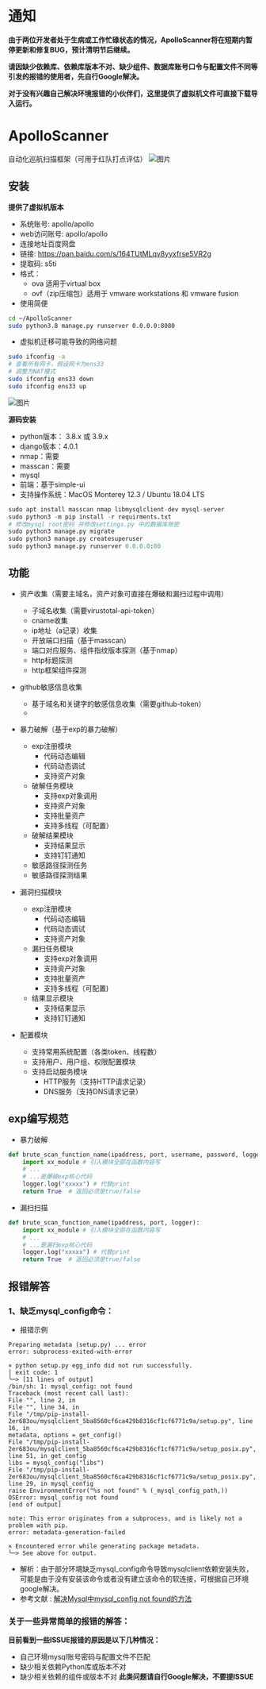 # 通知
**由于两位开发者处于生病或工作忙碌状态的情况，ApolloScanner将在短期内暂停更新和修复BUG，预计清明节后继续。**

**请因缺少依赖库、依赖库版本不对、缺少组件、数据库账号口令与配置文件不同等引发的报错的使用者，先自行Google解决。**

**对于没有兴趣自己解决环境报错的小伙伴们，这里提供了虚拟机文件可直接下载导入运行。**
# ApolloScanner
自动化巡航扫描框架（可用于红队打点评估）
![图片](https://user-images.githubusercontent.com/11972644/158723361-8356e64d-55fa-40df-a39c-2b52561726ab.png)


## 安装
**提供了虚拟机版本**
+ 系统账号: apollo/apollo
+ web访问账号: apollo/apollo
+ 连接地址百度网盘 
+ 链接: https://pan.baidu.com/s/164TUtMLqv8yyxfrse5VR2g 
+ 提取码: s5ti 
+ 格式：
  + ova 适用于virtual box
  + ovf（zip压缩包）适用于 vmware workstations 和 vmware fusion
+ 使用简便  
```bash
cd ~/ApolloScanner
sudo python3.8 manage.py runserver 0.0.0.0:8080
```
+ 虚拟机迁移可能导致的网络问题
```bash
sudo ifconfig -a 
# 查看所有网卡，假设网卡为ens33
# 调整为NAT模式
sudo ifconfig ens33 down
sudo ifconfig ens33 up
```
![图片](https://user-images.githubusercontent.com/11972644/159934652-5fef3ec7-cec9-4385-8caa-3cf8a54caf6a.png)

**源码安装**
+ python版本： 3.8.x 或 3.9.x
+ django版本：4.0.1
+ nmap：需要
+ masscan：需要
+ mysql
+ 前端：基于simple-ui
+ 支持操作系统：MacOS Monterey 12.3 / Ubuntu 18.04 LTS

```python
sudo apt install masscan nmap libmysqlclient-dev mysql-server
sudo python3 -m pip install -r requirments.txt
# 修改mysql root密码 并修改settings.py 中的数据库账密
sudo python3 manage.py migrate
sudo python3 manage.py createsuperuser
sudo python3 manage.py runserver 0.0.0.0:80
```

## 功能
+ 资产收集（需要主域名，资产对象可直接在爆破和漏扫过程中调用）
  + 子域名收集（需要virustotal-api-token）
  + cname收集
  + ip地址（a记录）收集
  + 开放端口扫描（基于masscan）
  + 端口对应服务、组件指纹版本探测（基于nmap）
  + http标题探测
  + http框架组件探测

+ github敏感信息收集
  + 基于域名和关键字的敏感信息收集（需要github-token）
  + 
+ 暴力破解（基于exp的暴力破解）
  + exp注册模块
    + 代码动态编辑
    + 代码动态调试
    + 支持资产对象
  + 破解任务模块
    + 支持exp对象调用
    + 支持资产对象
    + 支持批量资产 
    + 支持多线程（可配置） 
  + 破解结果模块
    + 支持结果显示
    + 支持钉钉通知
  + 敏感路径探测任务
  + 敏感路径探测结果  
  
+ 漏洞扫描模块
  + exp注册模块 
    + 代码动态编辑
    + 代码动态调试
    + 支持资产对象
  + 漏扫任务模块
    + 支持exp对象调用
    + 支持资产对象
    + 支持批量资产 
    + 支持多线程（可配置) 
  + 结果显示模块
    + 支持结果显示
    + 支持钉钉通知
   
+ 配置模块
  + 支持常用系统配置（各类token、线程数）
  + 支持用户、用户组、权限配置模块
  + 支持启动服务模块
    + HTTP服务（支持HTTP请求记录）
    + DNS服务（支持DNS请求记录） 

## exp编写规范
+ 暴力破解
```python
def brute_scan_function_name(ipaddress, port, username, password, logger):  
    import xx_module # 引入模块全部在函数内容写
    # ... 
    # ...是爆破exp核心代码
    logger.log("xxxxx") # 代替print
    return True  # 返回必须是true/false
```
+ 漏扫扫描
```python
def brute_scan_function_name(ipaddress, port, logger):  
    import xx_module # 引入模块全部在函数内容写
    # ... 
    # ...是漏扫exp核心代码
    logger.log("xxxxx") # 代替print
    return True  # 返回必须是true/false
```

## 报错解答
### 1、缺乏mysql_config命令：
+ 报错示例
```
Preparing metadata (setup.py) ... error
error: subprocess-exited-with-error

× python setup.py egg_info did not run successfully.
│ exit code: 1
╰─> [11 lines of output]
/bin/sh: 1: mysql_config: not found
Traceback (most recent call last):
File "", line 2, in
File "", line 34, in
File "/tmp/pip-install-2er683ou/mysqlclient_5ba8560cf6ca429b8316cf1cf6771c9a/setup.py", line 16, in
metadata, options = get_config()
File "/tmp/pip-install-2er683ou/mysqlclient_5ba8560cf6ca429b8316cf1cf6771c9a/setup_posix.py", line 51, in get_config
libs = mysql_config("libs")
File "/tmp/pip-install-2er683ou/mysqlclient_5ba8560cf6ca429b8316cf1cf6771c9a/setup_posix.py", line 29, in mysql_config
raise EnvironmentError("%s not found" % (_mysql_config_path,))
OSError: mysql_config not found
[end of output]

note: This error originates from a subprocess, and is likely not a problem with pip.
error: metadata-generation-failed

× Encountered error while generating package metadata.
╰─> See above for output.
```
+ 解析：由于部分环境缺乏mysql_config命令导致mysqlclient依赖安装失败，可能是由于没有安装该命令或者没有建立该命令的软连接，可根据自己环境google解决。
+ 参考文献 : [解决Mysql中mysql_config not found的方法](https://www.cnblogs.com/alice-bj/articles/9512426.html)

### 关于一些异常简单的报错的解答：
**目前看到一些ISSUE报错的原因是以下几种情况：**
+ 自己环境mysql账号密码与配置文件不匹配
+ 缺少相关依赖Python库或版本不对
+ 缺少相关依赖的组件或版本不对
**此类问题请自行Google解决，不要提ISSUE**
